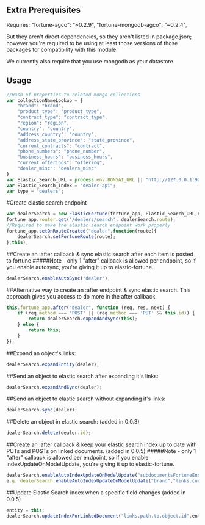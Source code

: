 Extra Prerequisites
---------------
Requires: 
"fortune-agco": "~0.2.9",
"fortune-mongodb-agco": "~0.2.4",

But they aren't direct dependencies, so they aren't listed in package.json; however you're required to be using at least those versions of those packages
for compatibility with this module.

We currently also require that you use mongodb as your datastore.

Usage
----

```js
//Hash of properties to related mongo collections
var collectionNameLookup = {
    "brand": "brand",
    "product_type": "product_type",
    "contract_type": "contract_type",
    "region": "region",
    "country": "country",
    "address_country": "country",
    "address_state_province": "state_province",
    "current_contracts": "contract",
    "phone_numbers": "phone_number",
    "business_hours": "business_hours",
    "current_offerings": "offering",
    "dealer_misc": "dealers_misc"
}
var Elastic_Search_URL = process.env.BONSAI_URL || "http://127.0.0.1:9200";
var Elastic_Search_Index = "dealer-api";
var type = "dealers";
```
#Create elastic search endpoint
```js
var dealerSearch = new ElasticFortune(fortune_app, Elastic_Search_URL,Elastic_Search_Index, type, collectionNameLookup);
fortune_app.router.get('/dealers/search', dealerSearch.route);
//Required to make the elastic search endpoint work properly
fortune_app.setOnRouteCreated("dealer",function(route){
    dealerSearch.setFortuneRoute(route);
},this);
```


##Create an :after callback & sync elastic search after each item is posted to fortune
#####Note - only 1 "after" callback is allowed per endpoint, so if you enable autosync, you're giving it up to elastic-fortune.
```js
dealerSearch.enableAutoSync("dealer");
```


##Alternative way to create an :after endpoint & sync elastic search. This approach gives you access to do more in the after callback.
```js
this.fortune_app.after("dealer", function (req, res, next) {
    if (req.method === 'POST' || (req.method === 'PUT' && this.id)) {
        return dealerSearch.expandAndSync(this);
    } else {
        return this;
    }
});
```    


##Expand an object's links:
```js
dealerSearch.expandEntity(dealer);
```


##Send an object to elastic search after expanding it's links:
```js
dealerSearch.expandAndSync(dealer);
```


##Send an object to elastic search without expanding it's links:
```js
dealerSearch.sync(dealer);
```


##Delete an object in elastic search: (added in 0.0.3)
```js
dealerSearch.delete(dealer.id);
```


##Create an :after callback & keep your elastic search index up to date with PUTs and POSTs on linked documents. (added in 0.0.5)
#####Note - only 1 "after" callback is allowed per endpoint, so if you enable indexUpdateOnModelUpdate, you're giving it up to elastic-fortune.
```js
dealerSearch.enableAutoIndexUpdateOnModelUpdate("subdocumentsFortuneEndpoint","links.path.to.object.id");
e.g. dealerSearch.enableAutoIndexUpdateOnModelUpdate("brand","links.current_contracts.brand.id");
```


##Update Elastic Search index when a specific field changes (added in 0.0.5)
```js
entity = this;
dealerSearch.updateIndexForLinkedDocument("links.path.to.object.id",entity);
```
